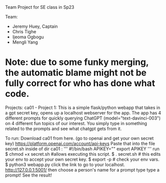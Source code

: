 Team Project for SE class in Sp23

Team: 
* Jeremy Huey, Captain
* Chris Tighe
* Ijeoma Ogbogu
* Mengli Yang
# Note: due to some funky merging, the automatic blame might not be fully correct for who has done what code. 

Projects: 
ca01 - Project 1: This is a simple flask/python webapp that takes in a gpt secret key, opens up a localhost webserver for the app. 
The app has 4 different prompts for quickly querying ChatGPT (model="text-davinci-003") on 4 different fun topics of our interest.
You simply type in something related to the prompts and see what chatgpt gets from it. 

To run: 
Download ca01 from here. 
(go to openai and get your own secret key) https://platform.openai.com/account/api-keys
Paste that into the file secret.sh inside of dir ca01 : 
'''
#!/bin/bash
APIKEY="<ENTER YOUR KEY HERE>"
export APIKEY
'''
run 
$ chmod +x secret.sh #allows executing this script.
$ . secret.sh # this edits your env to accept your own secret key. 
$ export -p # check your env vars. 
$ python3 webapp.py
click the link to go to your localhost. http://127.0.0.1:5001/
then choose a person's name for a prompt type
type a prompt!
See the result!

